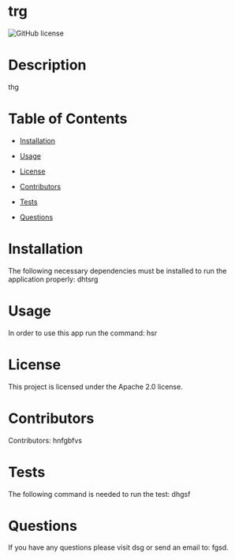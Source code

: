 # trg

  ![GitHub license](https://img.shields.io/badge/license-MIT-blue.svg)

  # Description
  thg

  # Table of Contents 

  * [Installation](#installation)

  * [Usage](#usage)

  * [License](#license)

  * [Contributors](#contributors)

  * [Tests](#tests)

  * [Questions](#questions)

  # Installation
  The following necessary dependencies must be installed to run the application properly: dhtsrg

  # Usage
  In order to use this app run the command: hsr

  # License
  This project is licensed under the Apache 2.0 license. 

  # Contributors
  Contributors: hnfgbfvs

  # Tests
  The following command is needed to run the test: dhgsf

  # Questions
  If you have any questions please visit dsg or send an email to: fgsd.
